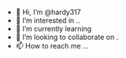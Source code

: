 - 👋 Hi, I’m @hardy317 
- 👀 I’m interested in ..
- 🌱 I’m currently learning 
- 💞️ I’m looking to collaborate on .
- 📫 How to reach me ...

<!---
hardy317/hardy317 is a ✨ special ✨ repository because its `README.md` (this file) appears on your GitHub profile.
You can click the Preview link to take a look at your changes.
--->

